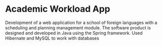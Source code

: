# Academic Workload App 

<p>Development of a web application for a school of foreign languages with a scheduling and planning management module. The software product is designed and developed in Java using the Spring framework. Used Hibernate and MySQL to work with databases</p>
